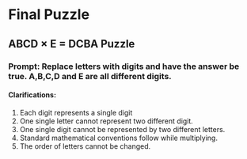 # Final Puzzle

## **ABCD × E = DCBA Puzzle**

### Prompt: Replace letters with digits and have the answer be true. A,B,C,D and E are all different digits.

#### Clarifications: 
1. Each digit represents a single digit
2. One single letter cannot represent two different digit.
3. One single digit cannot be represented by two different letters.
4. Standard mathematical conventions follow while multiplying.
5. The order of letters cannot be changed.
                  
